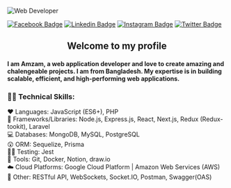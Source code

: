![Web Developer](https://media.licdn.com/dms/image/D5616AQHYsWpIGUvJAg/profile-displaybackgroundimage-shrink_350_1400/0/1696675574407?e=1720656000&v=beta&t=HB_N5Eutx5sq4Lf-PslnARf-iFIEhYJtqF4uio_C02s)


[![Facebook Badge](https://img.shields.io/badge/Facebook-1877F2?style=for-the-badge&logo=facebook&logoColor=white)](https://facebook.com/tipu.shoultan) [![Linkedin Badge](https://img.shields.io/badge/LinkedIn-0077B5?style=for-the-badge&logo=linkedin&logoColor=white)](https://www.linkedin.com/in/amzamul-haque/) [![Instagram Badge](https://img.shields.io/badge/Instagram-E4405F?style=for-the-badge&logo=instagram&logoColor=white)](https://instagram.com/enzam.webdeveloper)  [![Twitter Badge](https://img.shields.io/badge/Twitter-14171A?style=for-the-badge&logo=twitter&logoColor=white)](https://x.com/ahaquebd12) 


<div align="center">
  <h2> Welcome to my profile</h2> 
</div>

#### I am Amzam, a web application developer and love to create amazing and chalengeable projects. I am from Bangladesh. My expertise is in building scalable, efficient, and high-performing web applications.

### 🧑‍💻 Technical Skills:

  ❤️ Languages: JavaScript (ES6+), PHP  <br/>
  🎁 Frameworks/Libraries: Node.js, Express.js, React, Next.js, Redux (Redux-tookit), Laravel <br/>
  💻 Databases: MongoDB, MySQL, PostgreSQL <br/>
  😲 ORM: Sequelize, Prisma <br/>
  🤷‍♂️ Testing: Jest <br/>
  🧰 Tools: Git, Docker, Notion, draw.io <br/>
  ☁️ Cloud Platforms: Google Cloud Platform | Amazon Web Services (AWS) <br/>
  💖 Other: RESTful API, WebSockets, Socket.IO, Postman, Swagger(OAS)<br/>
